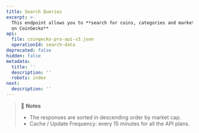 ```yaml
---
title: Search Queries
excerpt: >-
  This endpoint allows you to **search for coins, categories and markets listed
  on CoinGecko**
api:
  file: coingecko-pro-api-v3.json
  operationId: search-data
deprecated: false
hidden: false
metadata:
  title: ''
  description: ''
  robots: index
next:
  description: ''
---
```

> 📘 **Notes**
>
> * The responses are sorted in descending order by market cap.
> * Cache / Update Frequency: every 15 minutes for all the API plans.
